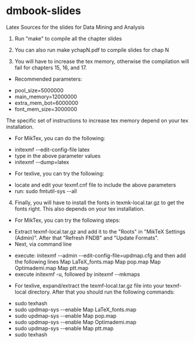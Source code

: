 # dmbook-slides
Latex Sources for the slides for Data Mining and Analysis


1. Run "make" to compile all the chapter slides

2. You can also run make ychapN.pdf to compile slides for chap N

3. You will have to increase the tex memory, otherwise the compilation
will fail for chapters 15, 16, and 17.
 * Recommended parameters:
  + pool_size=5000000
  + main_memory=12000000
  + extra_mem_bot=6000000
  + font_mem_size=3000000

The specific set of instructions to increase tex memory depend on your tex installation. 
 * For MikTex, you can do the following:
  + initexmf --edit-config-file latex 
  + type in the above parameter values
  + initexmf --dump=latex 

 * For texlive, you can try the following:
  + locate and edit your texmf.cnf file to include the above parameters
  + run: sudo fmtutil-sys --all

4. Finally, you will have to install the fonts in texmk-local.tar.gz to get the fonts right. This also depends on your tex installation.
 * For MikTex, you can try the following steps:
  + Extract texmf-local.tar.gz and add it to the "Roots" in "MikTeX Settings (Admin)". After that "Refresh FNDB" and "Update Formats". 
  + Next, via command line 
   - execute: initexmf --admin --edit-config-file=updmap.cfg and then add the following lines
     Map LaTeX_fonts.map
     Map pop.map
     Map Optimademi.map
     Map ptt.map
   - execute initexmf -u, followed by initexmf --mkmaps 
 * For texlive, expand/extract the texmf-local.tar.gz file into your texmf-local directory. After that you should run the following commands:
  + sudo texhash
  + sudo updmap-sys --enable Map LaTeX_fonts.map
  + sudo updmap-sys --enable Map pop.map
  + sudo updmap-sys --enable Map Optimademi.map
  + sudo updmap-sys --enable Map ptt.map
  + sudo texhash


